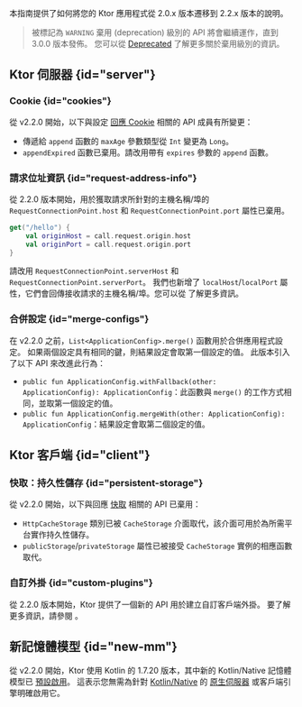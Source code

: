 [//]: # (title: 從 2.0.x 遷移到 2.2.x)

<show-structure for="chapter" depth="2"/>

本指南提供了如何將您的 Ktor 應用程式從 2.0.x 版本遷移到 2.2.x 版本的說明。

> 被標記為 `WARNING` 棄用 (deprecation) 級別的 API 將會繼續運作，直到 3.0.0 版本發佈。
> 您可以從 [Deprecated](https://kotlinlang.org/api/latest/jvm/stdlib/kotlin/-deprecated/) 了解更多關於棄用級別的資訊。

## Ktor 伺服器 {id="server"}

### Cookie {id="cookies"}
從 v2.2.0 開始，以下與設定 [回應 Cookie](server-responses.md#cookies) 相關的 API 成員有所變更：
- 傳遞給 `append` 函數的 `maxAge` 參數類型從 `Int` 變更為 `Long`。
- `appendExpired` 函數已棄用。請改用帶有 `expires` 參數的 `append` 函數。

### 請求位址資訊 {id="request-address-info"}

從 2.2.0 版本開始，用於獲取請求所針對的主機名稱/埠的 `RequestConnectionPoint.host` 和 `RequestConnectionPoint.port` 屬性已棄用。

```kotlin
get("/hello") {
    val originHost = call.request.origin.host
    val originPort = call.request.origin.port
}

```

請改用 `RequestConnectionPoint.serverHost` 和 `RequestConnectionPoint.serverPort`。
我們也新增了 `localHost`/`localPort` 屬性，它們會回傳接收請求的主機名稱/埠。您可以從 [](server-forward-headers.md#original-request-information) 了解更多資訊。

### 合併設定 {id="merge-configs"}
在 v2.2.0 之前，`List<ApplicationConfig>.merge()` 函數用於合併應用程式設定。
如果兩個設定具有相同的鍵，則結果設定會取第一個設定的值。
此版本引入了以下 API 來改進此行為：
- `public fun ApplicationConfig.withFallback(other: ApplicationConfig): ApplicationConfig`：此函數與 `merge()` 的工作方式相同，並取第一個設定的值。
- `public fun ApplicationConfig.mergeWith(other: ApplicationConfig): ApplicationConfig`：結果設定會取第二個設定的值。

## Ktor 客戶端 {id="client"}

### 快取：持久性儲存 {id="persistent-storage"}

從 v2.2.0 開始，以下與回應 [快取](client-caching.md) 相關的 API 已棄用：
- `HttpCacheStorage` 類別已被 `CacheStorage` 介面取代，該介面可用於為所需平台實作持久性儲存。
- `publicStorage`/`privateStorage` 屬性已被接受 `CacheStorage` 實例的相應函數取代。

### 自訂外掛 {id="custom-plugins"}

從 2.2.0 版本開始，Ktor 提供了一個新的 API 用於建立自訂客戶端外掛。
要了解更多資訊，請參閱 [](client-custom-plugins.md)。

## 新記憶體模型 {id="new-mm"}

從 v2.2.0 開始，Ktor 使用 Kotlin 的 1.7.20 版本，其中新的 Kotlin/Native 記憶體模型已 [預設啟用](https://kotlinlang.org/docs/whatsnew1720.html#the-new-kotlin-native-memory-manager-enabled-by-default)。
這表示您無需為針對 [Kotlin/Native](client-engines.md#native) 的 [原生伺服器](server-native.md) 或客戶端引擎明確啟用它。
